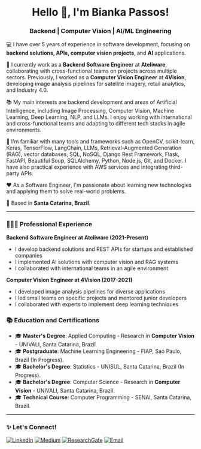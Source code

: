 <!-- Presentation Banner -->
<h1 align="center">Hello 👋, I'm Bianka Passos!</h1>
<h3 align="center">Backend | Computer Vision | AI/ML Engineering</h3>
<!-- About Me Section -->

💻 I have over 5 years of experience in software development, focusing on **backend solutions, APIs, computer vision projects**, and **AI** applications.

🏢 I currently work as a **Backend Software Engineer** at **Ateliware**, collaborating with cross-functional teams on projects across multiple sectors. Previously, I worked as a **Computer Vision Engineer** at **4Vision**, developing image analysis pipelines for satellite imagery, retail analytics, and Industry 4.0.

📚 My main interests are backend development and areas of Artificial Intelligence, including Image Processing, Computer Vision, Machine Learning, Deep Learning, NLP, and LLMs. I enjoy working with international and cross-functional teams and adapting to different tech stacks in agile environments.

🚀 I'm familiar with many tools and frameworks such as OpenCV, scikit-learn, Keras, TensorFlow, LangChain, LLMs, Retrieval-Augmented Generation (RAG), vector databases, SQL, NoSQL, Django Rest Framework, Flask, FastAPI, Beautiful Soup, SQLAlchemy, Python, Node.js, Git, and Docker. I have also practical experience with AWS services and integrating third-party APIs.

❤️ As a Software Engineer, I'm passionate about learning new technologies and applying them to solve real-world problems.

📍 Based in **Santa Catarina, Brazil**.

---

### 👩🏼‍💻 Professional Experience

**Backend Software Engineer at Ateliware (2021-Present)**

- I develop backend solutions and REST APIs for startups and established companies
- I implemented AI solutions with computer vision and RAG systems
- I collaborated with international teams in an agile environment


**Computer Vision Engineer at 4Vision (2017-2021)**

- I developed image analysis pipelines for diverse applications
- I led small teams on specific projects and mentored junior developers
- I collaborated with experts to implement deep learning techniques

### 📚 Education and Certifications

- 🎓 **Master's Degree**: Applied Computing - Research in **Computer Vision** - UNIVALI, Santa Catarina, Brazil.
- 🎓 **Postgraduate**: Machine Learning Engineering - FIAP, Sao Paulo, Brazil (In Progress).  
- 🎓 **Bachelor's Degree**: Statistics - UNISUL, Santa Catarina, Brazil (In Progress).    
- 🎓 **Bachelor's Degree**: Computer Science - Research in **Computer Vision** - UNIVALI, Santa Catarina, Brazil.
- 🎓 **Technical Course**: Computer Programming - SENAI, Santa Catarina, Brazil.  

---

### ✨ Let's Connect!

[![LinkedIn](https://img.shields.io/badge/LinkedIn-0A66C2?style=flat&logo=linkedin&logoColor=white)](https://www.linkedin.com/in/biankapassos)
[![Medium](https://img.shields.io/badge/Medium-000000?style=flat&logo=medium&logoColor=white)](https://medium.com/@biankatpas)
[![ResearchGate](https://img.shields.io/badge/ResearchGate-00CCBB?style=flat&logo=researchgate&logoColor=white)](https://www.researchgate.net/profile/Bianka-Passos)
[![Email](https://img.shields.io/badge/Email-DB4437?style=flat&logo=gmail&logoColor=white)](mailto:biankatpas@gmail.com)
